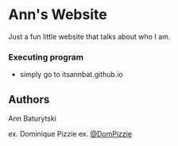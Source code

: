 # Ann's Website

Just a fun little website that talks about who I am.

### Executing program

* simply go to itsannbat.github.io

## Authors

Ann Baturytski

ex. Dominique Pizzie
ex. [@DomPizzie](https://twitter.com/dompizzie)